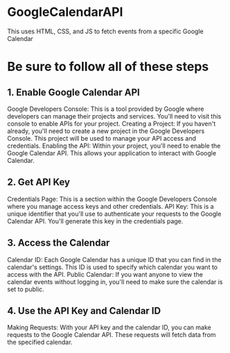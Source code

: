 # GoogleCalendarAPI
This uses HTML, CSS, and JS to fetch events from a specific Google Calendar

# Be sure to follow all of these steps
## 1. Enable Google Calendar API
Google Developers Console: This is a tool provided by Google where developers can manage their projects and services. You'll need to visit this console to enable APIs for your project.
Creating a Project: If you haven't already, you'll need to create a new project in the Google Developers Console. This project will be used to manage your API access and credentials.
Enabling the API: Within your project, you'll need to enable the Google Calendar API. This allows your application to interact with Google Calendar.
## 2. Get API Key
Credentials Page: This is a section within the Google Developers Console where you manage access keys and other credentials.
API Key: This is a unique identifier that you'll use to authenticate your requests to the Google Calendar API. You'll generate this key in the credentials page.
## 3. Access the Calendar
Calendar ID: Each Google Calendar has a unique ID that you can find in the calendar's settings. This ID is used to specify which calendar you want to access with the API.
Public Calendar: If you want anyone to view the calendar events without logging in, you'll need to make sure the calendar is set to public.
## 4. Use the API Key and Calendar ID
Making Requests: With your API key and the calendar ID, you can make requests to the Google Calendar API. These requests will fetch data from the specified calendar.
